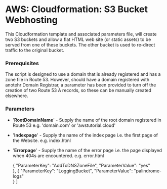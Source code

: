# AWS: Cloudformation: S3 Bucket Webhosting
This Cloudformation template and associated parameters file, will create two S3 buckets and allow a flat HTML web site (or static assets) to be served from one of these buckets.  The other bucket is used to re-direct traffic to the original bucket.

### Prerequisites

The script is designed to use a domain that is already registered and has a zone file in Route 53.  However, should have a domain registered with anotehr Domain Registrar, a parameter has been provided to turn off the creation of two Route 53 A records, so these can be manually created elsewhere.

### Parameters

- '**RootDomainName**' - Supply the name of the root domain registered in Route 53 e.g. 'domain.com' or 'awstutorial.cloud'
- '**Indexpage**' - Supply the name of the index page i.e. the first page of the Website. e.g. index.html
- '**Errorpage**' - Supply the name of the error page i.e. the page displayed when 404s are encountered. e.g. error.html

    {
     	"ParameterKey": "AddToDNSZoneFile",
		"ParameterValue": "yes"	   
    },
    {
     	"ParameterKey": "LoggingBucket",
		"ParameterValue": "palindrome-logs"	   
    }
]
